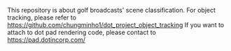 This repository is about golf broadcasts' scene classification.
For object tracking, please refer to https://github.com/chungminho1/dot_project_object_tracking
If you want to attach to dot pad rendering code, please contact to https://pad.dotincorp.com/
